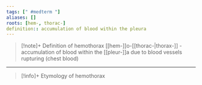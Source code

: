 ```yaml
---
tags: [" #medterm "]
aliases: []
roots: [hem-, thorac-]
definition:: accumulation of blood within the pleura
---
```

>[!note]+ Definition of hemothorax
>[[hem-]]o-[[thorac-|thorax-]] - accumulation of blood within the [[pleur-]]a due to blood vessels rupturing (chest blood)
___
>[!info]+ Etymology of hemothorax

